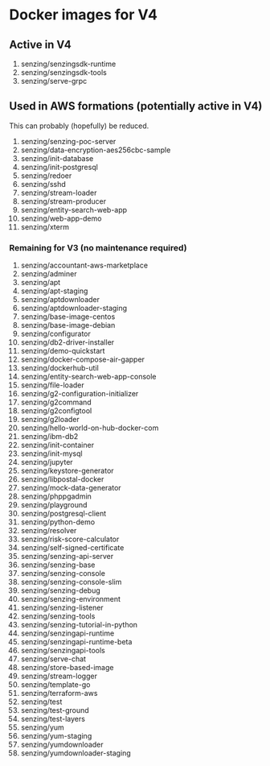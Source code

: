 # Docker images for V4

## Active in V4

1. senzing/senzingsdk-runtime
1. senzing/senzingsdk-tools
1. senzing/serve-grpc

## Used in AWS formations (potentially active in V4)

This can probably (hopefully) be reduced.

1. senzing/senzing-poc-server
1. senzing/data-encryption-aes256cbc-sample
1. senzing/init-database
1. senzing/init-postgresql
1. senzing/redoer
1. senzing/sshd
1. senzing/stream-loader
1. senzing/stream-producer
1. senzing/entity-search-web-app
1. senzing/web-app-demo
1. senzing/xterm

### Remaining for V3 (no maintenance required)

1. senzing/accountant-aws-marketplace
1. senzing/adminer
1. senzing/apt
1. senzing/apt-staging
1. senzing/aptdownloader
1. senzing/aptdownloader-staging
1. senzing/base-image-centos
1. senzing/base-image-debian
1. senzing/configurator
1. senzing/db2-driver-installer
1. senzing/demo-quickstart
1. senzing/docker-compose-air-gapper
1. senzing/dockerhub-util
1. senzing/entity-search-web-app-console
1. senzing/file-loader
1. senzing/g2-configuration-initializer
1. senzing/g2command
1. senzing/g2configtool
1. senzing/g2loader
1. senzing/hello-world-on-hub-docker-com
1. senzing/ibm-db2
1. senzing/init-container
1. senzing/init-mysql
1. senzing/jupyter
1. senzing/keystore-generator
1. senzing/libpostal-docker
1. senzing/mock-data-generator
1. senzing/phppgadmin
1. senzing/playground
1. senzing/postgresql-client
1. senzing/python-demo
1. senzing/resolver
1. senzing/risk-score-calculator
1. senzing/self-signed-certificate
1. senzing/senzing-api-server
1. senzing/senzing-base
1. senzing/senzing-console
1. senzing/senzing-console-slim
1. senzing/senzing-debug
1. senzing/senzing-environment
1. senzing/senzing-listener
1. senzing/senzing-tools
1. senzing/senzing-tutorial-in-python
1. senzing/senzingapi-runtime
1. senzing/senzingapi-runtime-beta
1. senzing/senzingapi-tools
1. senzing/serve-chat
1. senzing/store-based-image
1. senzing/stream-logger
1. senzing/template-go
1. senzing/terraform-aws
1. senzing/test
1. senzing/test-ground
1. senzing/test-layers
1. senzing/yum
1. senzing/yum-staging
1. senzing/yumdownloader
1. senzing/yumdownloader-staging
